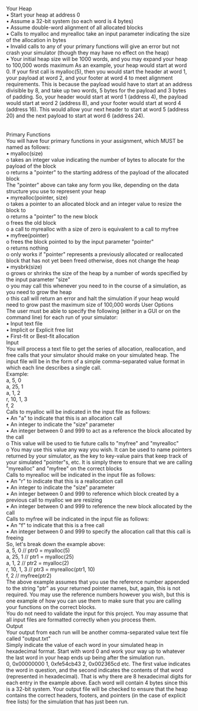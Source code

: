 Your Heap<Br>
•	Start your heap at address 0<Br>
•	Assume a 32-bit system (so each word is 4 bytes)<Br>
•	Assume double-word alignment of all allocated blocks<Br>
•	Calls to myalloc and myrealloc take an input parameter indicating the size of the allocation in bytes<Br>
•	Invalid calls to any of your primary functions will give an error but not crash your simulator (though they may have no effect on the heap)<Br>
•	Your initial heap size will be 1000 words, and you may expand your heap to 100,000 words maximum
As an example, your heap would start at word 0. If your first call is myalloc(5), then you would start the header at word 1, your payload at word 2, and your footer at word 4 to meet alignment requirements. This is because the payload would have to start at an address divisible by 8, and take up two words, 5 bytes for the payload and 3 bytes of padding. So, your header would start at word 1 (address 4), the payload would start at word 2 (address 8), and your footer would start at word 4 (address 16). This would allow your next header to start at word 5 (address 20) and the next payload to start at word 6 (address 24). <Br>
<Br>
<Br>
Primary Functions<Br>
You will have four primary functions in your assignment, which MUST be named as follows:<Br>
•	myalloc(size)<Br>
o	takes an integer value indicating the number of bytes to allocate for the payload of the block<Br>
o	returns a "pointer" to the starting address of the payload of the allocated block<Br>
The "pointer" above can take any form you like, depending on the data structure you use to represent your heap<Br>
•	myrealloc(pointer, size)<Br>
o	takes a pointer to an allocated block and an integer value to resize the block to<Br>
o	returns a "pointer" to the new block <Br>
o	frees the old block<Br>
o	a call to myrealloc with a size of zero is equivalent to a call to myfree<Br>
•	myfree(pointer)<Br>
o	frees the block pointed to by the input parameter "pointer"<Br>
o	returns nothing<Br>
o	only works if "pointer" represents a previously allocated or reallocated block that has not yet been freed otherwise, does not change the heap<Br>
•	mysbrk(size)<Br>
o	grows or shrinks the size of the heap by a number of words specified by the input parameter "size"<Br>
o	you may call this whenever you need to in the course of a simulation, as you need to grow the heap<Br>
o	this call will return an error and halt the simulation if your heap would need to grow past the maximum size of 100,000 words
User Options<Br>
The user must be able to specify the following (either in a GUI or on the command line) for each run of your simulator:<Br>
•	Input text file<Br>
•	Implicit or Explicit free list<Br>
•	First-fit or Best-fit allocation<Br>
Input<Br>
You will process a text file to get the series of allocation, reallocation, and free calls that your simulator should make on your simulated heap. The input file will be in the form of a simple comma-separated value format in which each line describes a single call.<Br>
Example:<Br>
a, 5, 0<Br>
a, 25, 1<Br>
a, 1, 2<Br>
r, 10, 1, 3<Br>
f, 2<Br>
Calls to myalloc will be indicated in the input file as follows:<Br>
•	An "a" to indicate that this is an allocation call<Br>
•	An integer to indicate the "size" parameter<Br>
•	An integer between 0 and 999 to act as a reference the block allocated by the call<Br>
o	This value will be used to tie future calls to "myfree" and "myrealloc"<Br>
o	You may use this value any way you wish. It can be used to name pointers returned by your simulator, as the key to key-value pairs that keep track of your simulated "pointer"s, etc. It is simply there to ensure that we are calling "myrealloc" and "myfree" on the correct blocks<Br>
Calls to myrealloc will be indicated in the input file as follows:<Br>
•	An "r" to indicate that this is a reallocation call<Br>
•	An integer to indicate the "size" parameter<Br>
•	An integer between 0 and 999 to reference which block created by a previous call to myalloc we are resizing<Br>
•	An integer between 0 and 999 to reference the new block allocated by the call<Br>
Calls to myfree will be indicated in the input file as follows:<Br>
•	An "f" to indicate that this is a free call<Br>
•	An integer between 0 and 999 to specify the allocation call that this call is freeing<Br>
So, let's break down the example above:<Br>
a, 5, 0      // ptr0 = myalloc(5)<Br>
a, 25, 1     // ptr1 = myalloc(25)<Br>
a, 1, 2      // ptr2 = myalloc(2)<Br>
r, 10, 1, 3  // ptr3 = myrealloc(ptr1, 10)<Br>
f, 2         // myfree(ptr2)<Br>
The above example assumes that you use the reference number appended to the string "ptr" as your returned pointer names, but, again, this is not required. You may use the reference numbers however you wish, but this is one example of how you can use them to make sure that you are calling your functions on the correct blocks.<Br>
You do not need to validate the input for this project. You may assume that all input files are formatted correctly when you process them.<Br>
 Output<Br>
Your output from each run will be another comma-separated value text file called "output.txt"<Br>
Simply indicate the value of each word in your simulated heap in hexadecimal format. Start with word 0 and work your way up to whatever the last word in your heap ends up being after the simulation run. <Br>
0, 0x00000000
1, 0xfe54cb43
2, 0x002365cd
etc.
The first value indicates the word in question, and the second indicates the contents of that word (represented in hexadecimal). That is why there are 8 hexadecimal digits for each entry in the example above. Each word will contain 4 bytes since this is a 32-bit system. Your output file will be checked to ensure that the heap contains the correct headers, footers, and pointers (in the case of explicit free lists) for the simulation that has just been run.
<Br>
